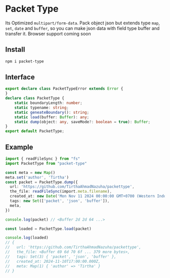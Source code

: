 # Packet Type

Its Optimized `multipart/form-data`. Pack object json but extends type `map`, `set`, `date` and `buffer`, so you can make json data with field type buffer and transfer it. Browser support coming soon

## Install
```bash
npm i packet-type
```

## Interface
```typescript
export declare class PacketTypeError extends Error {
}
declare class PacketType {
    static boundaryLength: number;
    static typename: string;
    static geneateBoundary(): string;
    static load(buffer: Buffer): any;
    static dump(object: any, saveMode?: boolean = true): Buffer;
}
export default PacketType;
```

## Example
```typescript
import { readFileSync } from "fs"
import PacketType from "packet-type"

const meta = new Map()
meta.set('author', 'Tirtha')
const packet = PacketType.dump({
  url: 'https://github.com/TirthaAhmadNazuha/packettype',
  the_file: readFileSync(import.meta.filename),
  created_at: new Date('Mon Nov 11 2024 00:00:00 GMT+0700 (Western Indonesia Time)'),
  tags: new Set(['packet', 'json', 'buffer']),
  meta,
})

console.log(packet) // <Buffer 2d 2d 64 ...>

const loaded = PacketType.load(packet)

console.log(loaded)
// {
//   url: 'https://github.com/TirthaAhmadNazuha/packettype',
//   the_file: <Buffer 69 6d 70 6f ... 379 more bytes>,
//   tags: Set(3) { 'packet', 'json', 'buffer' },
//   created_at: 2024-11-10T17:00:00.000Z,
//   meta: Map(1) { 'author' => 'Tirtha' }
// }
```

